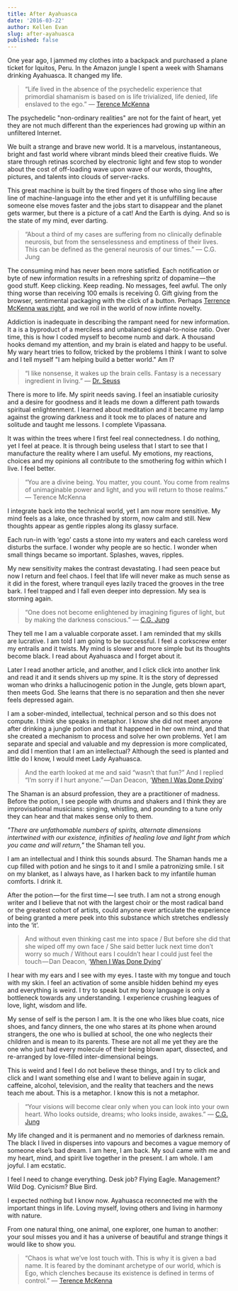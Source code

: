 ```yaml
---
title: After Ayahuasca
date: '2016-03-22'
author: Kellen Evan
slug: after-ayahuasca
published: false
---
```


One year ago, I jammed my clothes into a backpack and purchased a plane ticket for Iquitos, Peru. In the Amazon jungle I spent a week with Shamans drinking Ayahuasca. It changed my life.

> “Life lived in the absence of the psychedelic experience that primordial shamanism is based on is life trivialized, life denied, life enslaved to the ego.” ― [Terence McKenna](http://amzn.to/1pdrHq2)

The psychedelic "non-ordinary realities" are not for the faint of heart, yet they are not much different than the experiences had growing up within an unfiltered Internet.  

We built a strange and brave new world. It is a marvelous, instantaneous, bright and fast world where vibrant minds bleed their creative fluids. We stare through retinas scorched by electronic light and few stop to wonder about the cost of off-loading wave upon wave of our words, thoughts, pictures, and talents into clouds of server-racks.

This great machine is built by the tired fingers of those who sing line after line of machine-language into the ether and yet it is unfulfilling because someone else moves faster and the jobs start to disappear and the planet gets warmer, but there is a picture of a cat! And the Earth is dying. And so is the state of my mind, ever darting.

> “About a third of my cases are suffering from no clinically definable neurosis, but from the senselessness and emptiness of their lives. This can be defined as the general neurosis of our times.” ― C.G. Jung

The consuming mind has never been more satisfied. Each notification or byte of new information results in a refreshing spritz of dopamine — the good stuff. Keep clicking. Keep reading. No messages, feel awful. The only thing worse than receiving 100 emails is receiving 0. Gift giving from the browser, sentimental packaging with the click of a button. Perhaps [Terrence McKenna was right](http://www.fractal-timewave.com/), and we roil in the world of now infinte novelty.

Addiction is inadequate in describing the rampant need for new information. It a is a byproduct of a merciless and unbalanced signal-to-noise ratio. Over time, this is how I coded myself to become numb and dark. A thousand hooks demand my attention, and my brain is elated and happy to be useful. My wary heart tries to follow, tricked by the problems I think I want to solve and I tell myself "I am helping build a better world." Am I?

> “I like nonsense, it wakes up the brain cells. Fantasy is a necessary ingredient in living.” ― [Dr. Seuss](http://amzn.to/1LKuM5M)

There is more to life. My spirit needs saving. I feel an insatiable curiosity and a desire for goodness and it leads me down a different path towards spiritual enlightenment. I learned about meditation and it became my lamp against the growing darkness and it took me to places of nature and solitude and taught me lessons. I complete Vipassana.

It was within the trees where I first feel real connectedness. I do nothing, yet I feel at peace. It is through being useless that I start to see that I manufacture the reality where I am useful. My emotions, my reactions, choices and my opinions all contribute to the smothering fog within which I live. I feel better.

> “You are a divine being. You matter, you count. You come from realms of unimaginable power and light, and you will return to those realms.” ― Terence McKenna

I integrate back into the technical world, yet I am now more sensitive. My mind feels as a lake, once thrashed by storm, now calm and still. New thoughts appear as gentle ripples along its glassy surface.

Each run-in with ‘ego’ casts a stone into my waters and each careless word disturbs the surface. I wonder why people are so hectic. I wonder when small things became so important. Splashes, waves, ripples.

My new sensitivity makes the contrast devastating. I had seen peace but now I return and feel chaos. I feel that life will never make as much sense as it did in the forest, where tranquil eyes lazily traced the grooves in the tree bark. I feel trapped and I fall even deeper into depression. My sea is storming again.

> “One does not become enlightened by imagining figures of light, but by making the darkness conscious.” ― [C.G. Jung](http://amzn.to/1QLz1Wd)

They tell me I am a valuable corporate asset. I am reminded that my skills are lucrative. I am told I am going to be successful. I feel a corkscrew enter my entrails and it twists. My mind is slower and more simple but its thoughts become black. I read about Ayahuasca and I forget about it.

Later I read another article, and another, and I click click into another link and read it and it sends shivers up my spine. It is the story of depressed woman who drinks a hallucinogenic potion in the Jungle, gets blown apart, then meets God. She learns that there is no separation and then she never feels depressed again.

I am a sober-minded, intellectual, technical person and so this does not compute. I think she speaks in metaphor. I know she did not meet anyone after drinking a jungle potion and that it happened in her own mind, and that she created a mechanism to process and solve her own problems. Yet I am separate and special and valuable and my depression is more complicated, and did I mention that I am an intellectual? Although the seed is planted and little do I know, I would meet Lady Ayahuasca.

> And the earth looked at me and said “wasn’t that fun?” And I replied “I’m sorry if I hurt anyone.” — Dan Deacon, ‘[When I Was Done Dying](http://amzn.to/1pds3wR)’

The Shaman is an absurd profession, they are a practitioner of madness. Before the potion, I see people with drums and shakers and I think they are improvisational musicians: singing, whistling, and pounding to a tune only they can hear and that makes sense only to them.

_"There are unfathomable numbers of spirits, alternate dimensions intertwined with our existence, infinities of healing love and light from which you came and will return,"_ the Shaman tell you.

I am an intellectual and I think this sounds absurd. The Shaman hands me a cup filled with potion and he sings to it and I smile a patronizing smile. I sit on my blanket, as I always have, as I harken back to my infantile human comforts. I drink it.

After the potion — for the first time — I see truth. I am not a strong enough writer and I believe that not with the largest choir or the most radical band or the greatest cohort of artists, could anyone ever articulate the experience of being granted a mere peek into this substance which stretches endlessly into the ‘it’.

> And without even thinking cast me into space / But before she did that she wiped off my own face / She said better luck next time don’t worry so much / Without ears I couldn’t hear I could just feel the touch — Dan Deacon, ‘[When I Was Done Dying](http://amzn.to/1pds3wR)’

I hear with my ears and I see with my eyes. I taste with my tongue and touch with my skin. I feel an activation of some ansible hidden behind my eyes and everything is weird. I try to speak but my boxy language is only a bottleneck towards any understanding. I experience crushing leagues of love, light, wisdom and life.

My sense of self is the person I am. It is the one who likes blue coats, nice shoes, and fancy dinners, the one who stares at its phone when around strangers, the one who is bullied at school, the one who neglects their children and is mean to its parents. These are not all me yet they are the one who just had every molecule of their being blown apart, dissected, and re-arranged by love-filled inter-dimensional beings.

This is weird and I feel I do not believe these things, and I try to click and click and I want something else and I want to believe again in sugar, caffeine, alcohol, television, and the reality that teachers and the news teach me about. This is a metaphor. I know this is not a metaphor.

> “Your visions will become clear only when you can look into your own heart. Who looks outside, dreams; who looks inside, awakes.” ― [C.G. Jung](http://amzn.to/1QLz1Wd)

My life changed and it is permanent and no memories of darkness remain. The black I lived in disperses into vapours and becomes a vague memory of someone else’s bad dream. I am here, I am back. My soul came with me and my heart, mind, and spirit live together in the present. I am whole. I am joyful. I am ecstatic.

I feel I need to change everything. Desk job? Flying Eagle. Management? Wild Dog. Cynicism? Blue Bird.

I expected nothing but I know now. Ayahuasca reconnected me with the important things in life. Loving myself, loving others and living in harmony with nature.

From one natural thing, one animal, one explorer, one human to another: your soul misses you and it has a universe of beautiful and strange things it would like to show you.

> “Chaos is what we’ve lost touch with. This is why it is given a bad name. It is feared by the dominant archetype of our world, which is Ego, which clenches because its existence is defined in terms of control.” ― [Terence McKenna](http://amzn.to/1pdrHq2)
